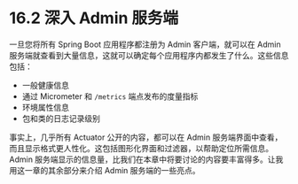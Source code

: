 # 16.2 深入 Admin 服务端

一旦您将所有 Spring Boot 应用程序都注册为 Admin 客户端，就可以在 Admin 服务端就查看到大量信息，这就可以确定每个应用程序内都发生了什么。这些信息包括：

* 一般健康信息
* 通过 Micrometer 和 `/metrics` 端点发布的度量指标
* 环境属性信息
* 包和类的日志记录级别

事实上，几乎所有 Actuator 公开的内容，都可以在 Admin 服务端界面中查看，而且显示格式更人性化。这包括图形化界面和过滤器，以帮助定位所需信息。Admin 服务端显示的信息量，比我们在本章中将要讨论的内容要丰富得多。让我用这一章的其余部分来介绍 Admin 服务端的一些亮点。
